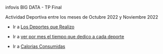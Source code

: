 infovis BIG DATA - TP Final

Actividad Deportiva entre los meses de Octubre 2022 y Noviembre 2022

* Ir a [Los Deportes que Realizo](https://leito1981.github.io/infovis/S4/QueDeportesPractico.html)

* Ir a [ver por mes el tiempo que dedico a cada deporte](https://leito1981.github.io/infovis/S4/TiempoMes.html)

* Ir a [Calorias Consumidas](https://leito1981.github.io/infovis/S4/CaloriasQuemadas.html)

